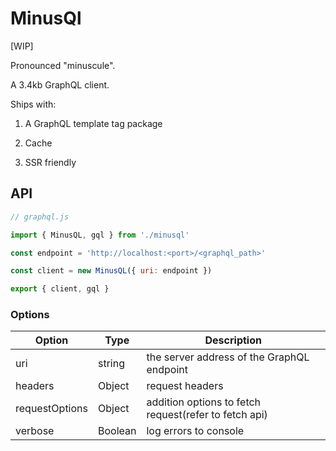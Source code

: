 # MinusQl

[WIP]

Pronounced "minuscule".

A 3.4kb GraphQL client.

Ships with:

1. A GraphQL template tag package

1. Cache

1. SSR friendly

## API

```js
// graphql.js

import { MinusQL, gql } from './minusql'

const endpoint = 'http://localhost:<port>/<graphql_path>'

const client = new MinusQL({ uri: endpoint })

export { client, gql }
```

### Options

| Option         | Type    | Description                                           |
| -------------- | ------- | ----------------------------------------------------- |
| uri            | string  | the server address of the GraphQL endpoint            |
| headers        | Object  | request headers                                       |
| requestOptions | Object  | addition options to fetch request(refer to fetch api) |
| verbose        | Boolean | log errors to console                                 |
